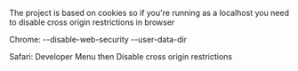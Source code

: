 The project is based on cookies so if you're running as a localhost you need to disable cross origin restrictions in browser


Chrome: --disable-web-security --user-data-dir

Safari: Developer Menu then Disable cross origin restrictions
